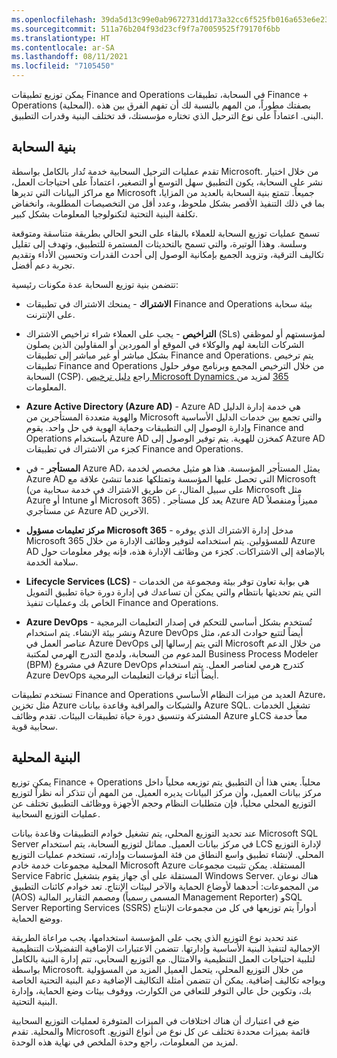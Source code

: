```yaml
---
ms.openlocfilehash: 39da5d13c99e0ab9672731dd173a32cc6f525fb016a653e6e23866e01d3f5932
ms.sourcegitcommit: 511a76b204f93d23cf9f7a70059525f79170f6bb
ms.translationtype: HT
ms.contentlocale: ar-SA
ms.lasthandoff: 08/11/2021
ms.locfileid: "7105450"
---
```

يمكن توزيع تطبيقات Finance and Operations في السحابة، تطبيقات Finance + Operations (المحلية). بصفتك مطوراً، من المهم بالنسبة لك أن تفهم الفرق بين هذه البنى. اعتماداً على نوع الترحيل الذي تختاره مؤسستك، قد تختلف البنية وقدرات التطبيق.
 
## <a name="cloud-architecture"></a>بنية السحابة

تقدم عمليات الترحيل السحابية خدمة تُدار بالكامل بواسطة Microsoft. من خلال اختيار نشر على السحابة، يكون التطبيق سهل التوسع أو التصغير، اعتماداً على احتياجات العمل، مع مراكز البيانات التي تديرها Microsoft جميعاً. تتمتع بنية السحابة بالعديد من المزايا، بما في ذلك التنفيذ الأقصر بشكل ملحوظ، وعدد أقل من التخصيصات المطلوبة، وانخفاض تكلفة البنية التحتية لتكنولوجيا المعلومات بشكل كبير.

تسمح عمليات توزيع السحابة للعملاء بالبقاء على النحو الحالي بطريقة متناسقة ومتوقعة وسلسة. وهذا الوتيرة، والتي تسمح بالتحديثات المستمرة للتطبيق، وتهدف إلى تقليل تكاليف الترقية، وتزويد الجميع بإمكانية الوصول إلى أحدث القدرات وتحسين الأداء وتقديم تجربة دعم أفضل.

تتضمن بنية توزيع السحابة عدة مكونات رئيسية:

-   **الاشتراك** - يمنحك الاشتراك في تطبيقات Finance and Operations بيئة سحابة على الإنترنت.

-   **التراخيص** - يجب على العملاء شراء تراخيص الاشتراك (SLs) لمؤسستهم  أو لموظفي الشركات التابعة لهم والوكلاء في الموقع أو الموردين  أو المقاولين الذين يصلون بشكل مباشر أو غير مباشر إلى تطبيقات Finance and Operations. يتم ترخيص تطبيقات Finance and Operations من خلال الترخيص المجمع وبرنامج موفر حلول السحابة (‏CSP‏). راجع [دليل ترخيص Microsoft Dynamics ‏365](https://mbs.microsoft.com/Files/public/365/Dynamics365LicensingGuide.pdf) لمزيد من المعلومات.

-   **Azure Active Directory (Azure AD)** - Azure AD هي خدمة إدارة الدليل والهوية متعددة المستأجرين من Microsoft والتي تجمع بين خدمات الدليل الأساسية وإدارة الوصول إلى التطبيقات وحماية الهوية في حل واحد. يقوم Finance and Operations باستخدام Azure AD كمخزن للهوية. يتم توفير الوصول إلى Azure AD كجزء من الاشتراك في تطبيقات Finance and Operations.

-   **المستأجر** - في Azure AD، يمثل المستأجر المؤسسة. هذا هو مثيل مخصص لخدمة Azure AD التي تحصل عليها المؤسسة وتمتلكها عندما تنشئ علاقة مع Microsoft (على سبيل المثال، عن طريق الاشتراك في خدمة سحابية من Microsoft مثل Azure أو Intune أو Microsoft 365) . يعد كل مستأجر Azure AD مميزاً ومنفصلاً عن مستأجري Azure AD الآخرين.

-   **مركز تعليمات مسؤول Microsoft 365** - مدخل إدارة الاشتراك الذي يوفره Microsoft 365 للمسؤولين. يتم استخدامه لتوفير وظائف الإدارة من خلال Azure AD بالإضافة إلى الاشتراكات. كجزء من وظائف الإدارة هذه، فإنه يوفر معلومات حول سلامة الخدمة.

-   **Lifecycle Services ‏(LCS)** - هي بوابة تعاون توفر بيئة ومجموعة من الخدمات التي يتم تحديثها بانتظام والتي يمكن أن تساعدك في إدارة دورة حياة تطبيق التمويل الخاص بك وعمليات تنفيذ Finance and Operations.

-   **Azure DevOps** - تُستخدم بشكل أساسي للتحكم في إصدار التعليمات البرمجية ونشر بيئة الإنشاء. يتم استخدام Azure DevOps أيضاً لتتبع حوادث الدعم، مثل عناصر العمل في Azure DevOps التي يتم إرسالها إلى Microsoft من خلال الدعم المدعوم من السحابة، ولدمج التدرج الهرمي لمكتبة Business Process Modeler (‏BPM) في مشروع Azure DevOps كتدرج هرمي لعناصر العمل. يتم استخدام Azure DevOps أيضاً أثناء ترقيات التعليمات البرمجية.

تستخدم تطبيقات Finance and Operations العديد من ميزات النظام الأساسي Azure، مثل تخزين Azure والشبكات والمراقبة وقاعدة بيانات Azure SQL. تشغيل الخدمات المشتركة وتنسيق دورة حياة تطبيقات البيئات. تقدم وظائف Azure وLCS معاً خدمة سحابية قوية.

## <a name="on-premises-architecture"></a>البنية المحلية

يمكن توزيع Finance + Operations محلياً. يعني هذا أن التطبيق يتم توزيعه محلياً داخل مركز بيانات العميل، وأن مركز البيانات يديره العميل. من المهم أن تتذكر أنه نظراً لتوزيع التوزيع المحلي محلياً، فإن متطلبات النظام وحجم الأجهزة ووظائف التطبيق تختلف عن عمليات التوزيع السحابية.

عند تحديد التوزيع المحلي، يتم تشغيل خوادم التطبيقات وقاعدة بيانات Microsoft SQL Server في مركز بيانات العميل.
مماثل لتوزيع السحابة، يتم استخدام LCS لإدارة التوزيع المحلي. لإنشاء تطبيق واسع النطاق من فئة المؤسسات وإدارته، تستخدم عمليات التوزيع المحلية مجموعات خدمة خادم Microsoft Azure المستقلة. يمكن تثبيت مجموعات Service Fabric المستقلة على أي جهاز يقوم بتشغيل Windows Server. هناك نوعان من المجموعات: أحدهما لأوضاع الحماية والآخر لبيئات الإنتاج. تعد خوادم كائنات التطبيق (AOS) ومصمم التقارير المالية (المسمى رسمياً Management Reporter) وSQL Server Reporting Services ‏(SSRS) أدواراً يتم توزيعها في كل من مجموعات الإنتاج ووضع الحماية.

عند تحديد نوع التوزيع الذي يجب على المؤسسة استخدامها، يجب مراعاة الطريقة الإجمالية لتنفيذ البنية الأساسية وإدارتها. تتضمن الاعتبارات الإضافية التفضيلات التنظيمية لتلبية احتياجات العمل التنظيمية والامتثال. مع التوزيع السحابي، تتم إدارة البنية بالكامل بواسطة Microsoft. من خلال التوزيع المحلي، يتحمل العميل المزيد من المسؤولية ويواجه تكاليف إضافية. يمكن أن تتضمن أمثلة التكاليف الإضافية دعم البنية التحتية الخاصة بك، وتكوين حل عالي التوفر للتعافي من الكوارث، ووقوف بيئات وضع الحماية، وإدارة البنية التحتية.

ضع في اعتبارك أن هناك اختلافات في الميزات المتوفرة لعمليات التوزيع السحابية والمحلية. تقدم Microsoft قائمة بميزات محددة تختلف عن كل نوع من أنواع التوزيع. لمزيد من المعلومات، راجع وحدة الملخص في نهاية هذه الوحدة.
